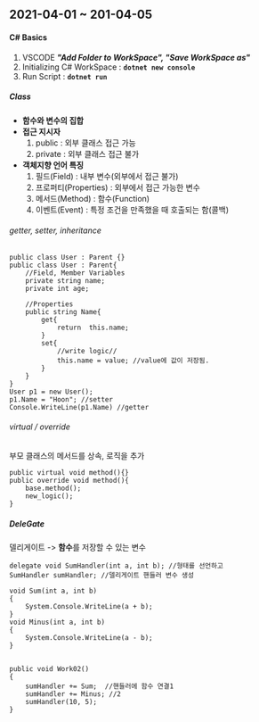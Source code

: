 <h2>2021-04-01 ~ 201-04-05</h2> 
<h4>C# Basics</h4>
<ol>
    <li> VSCODE <i><b>"Add Folder to WorkSpace", "Save WorkSpace as"</b></i></li>
    <li> Initializing C# WorkSpace : <code><b>dotnet new console</b></code></li>
    <li> Run Script : <code><b>dotnet run</b></code></li>
</ol>

<h5>Class</h5>
<ul>
    <li><b>함수와 변수의 집합</b></li>
    <li><b>접근 지시자</b>
        <ol>
        <li>public : 외부 클래스 접근 가능</li>
        <li>private : 외부 클래스 접근 불가</li>
        </ol>
    </li>
    <li><b>객체지향 언어 특징</b>
        <ol>
        <li>필드(Field) : 내부 변수(외부에서 접근 불가)</li>
        <li>프로퍼티(Properties) : 외부에서 접근 가능한 변수</li>
        <li>메서드(Method) : 함수(Function)</li>
        <li>이벤트(Event) : 특정 조건을 만족했을 때 호출되는 함(콜백)</li>
        </ol>
    </li>
</ul>
<h6>getter, setter, inheritance</h6>

```
public class User : Parent {}
public class User : Parent{
    //Field, Member Variables
    private string name;
    private int age;

    //Properties
    public string Name{
        get{
            return  this.name;
        }
        set{
            //write logic//
            this.name = value; //value에 값이 저장됨.
        }
    }
}
User p1 = new User();
p1.Name = "Hoon"; //setter
Console.WriteLine(p1.Name) //getter
```

<h6>virtual / override</h6>
부모 클래스의 메서드를 상속, 로직을 추가<br>

```
public virtual void method(){}
public override void method(){
    base.method();
    new_logic();
}
```

<h5>DeleGate</h5>
델리게이트 -> <b>함수</b>를 저장할 수 있는 변수

```
delegate void SumHandler(int a, int b); //형태를 선언하고
SumHandler sumHandler; //델리게이트 핸들러 변수 생성

void Sum(int a, int b)
{
    System.Console.WriteLine(a + b);
}
void Minus(int a, int b)
{
    System.Console.WriteLine(a - b);
}


public void Work02()
{
    sumHandler += Sum;  //핸들러에 함수 연결1
    sumHandler += Minus; //2
    sumHandler(10, 5);
}
```
